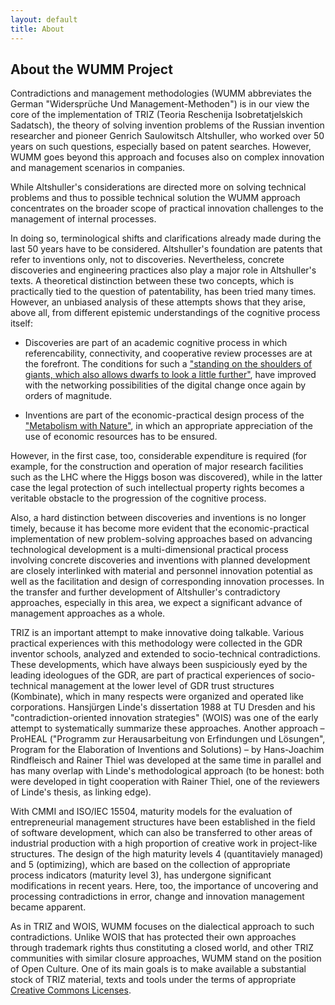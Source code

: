 ```yaml
---
layout: default
title: About
---
```


About the WUMM Project
------------------------------

Contradictions and management methodologies (WUMM abbreviates the German
"Widersprüche Und Management-Methoden") is in our view the core of the
implementation of TRIZ (Teoria Reschenija Isobretatjelskich Sadatsch), the
theory of solving invention problems of the Russian invention researcher and
pioneer Genrich Saulowitsch Altshuller, who worked over 50 years on such
questions, especially based on patent searches. However, WUMM goes beyond this
approach and focuses also on complex innovation and management scenarios in
companies.

While Altshuller's considerations are directed more on solving technical
problems and thus to possible technical solution the WUMM approach
concentrates on the broader scope of practical innovation challenges to the
management of internal processes.

In doing so, terminological shifts and clarifications already made during the
last 50 years have to be considered. Altshuller's foundation are patents that
refer to inventions only, not to discoveries. Nevertheless, concrete
discoveries and engineering practices also play a major role in Altshuller's
texts. A theoretical distinction between these two concepts, which is
practically tied to the question of patentability, has been tried many times.
However, an unbiased analysis of these attempts shows that they arise, above
all, from different epistemic understandings of the cognitive process itself:

* Discoveries are part of an academic cognitive process in which
  referencability, connectivity, and cooperative review processes are at the
  forefront. The conditions for such a ["standing on the shoulders of giants,
  which also allows dwarfs to look a little
  further"](https://en.wikipedia.org/wiki/Standing_on_the_shoulders_of_giants),
  have improved with the networking possibilities of the digital change once
  again by orders of magnitude.

* Inventions are part of the economic-practical design process of the
  ["Metabolism with Nature"](https://en.wikipedia.org/wiki/Metabolic_rift), in
  which an appropriate appreciation of the use of economic resources has to be
  ensured.

However, in the first case, too, considerable expenditure is required (for
example, for the construction and operation of major research facilities such
as the LHC where the Higgs boson was discovered), while in the latter case the
legal protection of such intellectual property rights becomes a veritable
obstacle to the progression of the cognitive process.

Also, a hard distinction between discoveries and inventions is no longer
timely, because it has become more evident that the economic-practical
implementation of new problem-solving approaches based on advancing
technological development is a multi-dimensional practical process involving
concrete discoveries and inventions with planned development are closely
interlinked with material and personnel innovation potential as well as the
facilitation and design of corresponding innovation processes. In the transfer
and further development of Altshuller's contradictory approaches, especially
in this area, we expect a significant advance of management approaches as a
whole.

TRIZ is an important attempt to make innovative doing talkable. Various
practical experiences with this methodology were collected in the GDR inventor
schools, analyzed and extended to socio-technical contradictions. These
developments, which have always been suspiciously eyed by the leading
ideologues of the GDR, are part of practical experiences of socio-technical
management at the lower level of GDR trust structures (Kombinate), which in
many respects were organized and operated like corporations. Hansjürgen
Linde's dissertation 1988 at TU Dresden and his "contradiction-oriented
innovation strategies" (WOIS) was one of the early attempt to systematically
summarize these approaches.  Another approach &ndash; ProHEAL ("Programm zur
Herausarbeitung von Erfindungen und Lösungen", Program for the Elaboration of
Inventions and Solutions) &ndash; by Hans-Joachim Rindfleisch and Rainer Thiel
was developed at the same time in parallel and has many overlap with Linde's
methodological approach (to be honest: both were developed in tight
cooperation with Rainer Thiel, one of the reviewers of Linde's thesis, as
linking edge).

With CMMI and ISO/IEC 15504, maturity models for the evaluation of
entrepreneurial management structures have been established in the field of
software development, which can also be transferred to other areas of
industrial production with a high proportion of creative work in project-like
structures. The design of the high maturity levels 4 (quantitaviely managed)
and 5 (optimizing), which are based on the collection of appropriate process
indicators (maturity level 3), has undergone significant modifications in
recent years. Here, too, the importance of uncovering and processing
contradictions in error, change and innovation management became apparent.

As in TRIZ and WOIS, WUMM focuses on the dialectical approach to such
contradictions. Unlike WOIS that has protected their own approaches through
trademark rights thus constituting a closed world, and other TRIZ communities
with similar closure approaches, WUMM stand on the position of Open Culture.
One of its main goals is to make available a substantial stock of TRIZ
material, texts and tools under the terms of appropriate [Creative Commons
Licenses](https://creativecommons.org/licenses/).  
